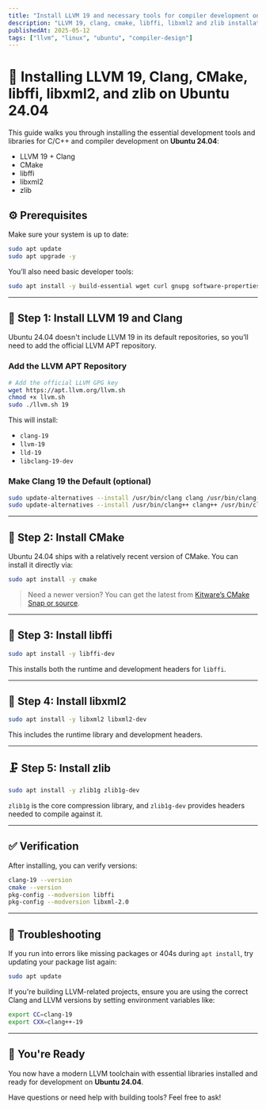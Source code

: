 ```yaml
---
title: "Install LLVM 19 and necessary tools for compiler development on ubuntu 24.04"
description: "LLVM 19, clang, cmake, libffi, libxml2 and zlib installation on ubuntu 24.0.4"
publishedAt: 2025-05-12
tags: ["llvm", "linux", "ubuntu", "compiler-design"]
---
```


# 🔧 Installing LLVM 19, Clang, CMake, libffi, libxml2, and zlib on Ubuntu 24.04

This guide walks you through installing the essential development tools and libraries for C/C++ and compiler development on **Ubuntu 24.04**:

- LLVM 19 + Clang
- CMake
- libffi
- libxml2
- zlib

## ⚙️ Prerequisites

Make sure your system is up to date:

```bash
sudo apt update
sudo apt upgrade -y
```

You’ll also need basic developer tools:

```bash
sudo apt install -y build-essential wget curl gnupg software-properties-common
```

---

## 🧠 Step 1: Install LLVM 19 and Clang

Ubuntu 24.04 doesn't include LLVM 19 in its default repositories, so you’ll need to add the official LLVM APT repository.

### Add the LLVM APT Repository

```bash
# Add the official LLVM GPG key
wget https://apt.llvm.org/llvm.sh
chmod +x llvm.sh
sudo ./llvm.sh 19
```

This will install:

- `clang-19`
- `llvm-19`
- `lld-19`
- `libclang-19-dev`

### Make Clang 19 the Default (optional)

```bash
sudo update-alternatives --install /usr/bin/clang clang /usr/bin/clang-19 100
sudo update-alternatives --install /usr/bin/clang++ clang++ /usr/bin/clang++-19 100
```

---

## 🧰 Step 2: Install CMake

Ubuntu 24.04 ships with a relatively recent version of CMake. You can install it directly via:

```bash
sudo apt install -y cmake
```

> Need a newer version? You can get the latest from [Kitware’s CMake Snap or source](https://cmake.org/download/).

---

## 🧬 Step 3: Install libffi

```bash
sudo apt install -y libffi-dev
```

This installs both the runtime and development headers for `libffi`.

---

## 📄 Step 4: Install libxml2

```bash
sudo apt install -y libxml2 libxml2-dev
```

This includes the runtime library and development headers.

---

## 🗜️ Step 5: Install zlib

```bash
sudo apt install -y zlib1g zlib1g-dev
```

`zlib1g` is the core compression library, and `zlib1g-dev` provides headers needed to compile against it.

---

## ✅ Verification

After installing, you can verify versions:

```bash
clang-19 --version
cmake --version
pkg-config --modversion libffi
pkg-config --modversion libxml-2.0
```

---

## 🧪 Troubleshooting

If you run into errors like missing packages or 404s during `apt install`, try updating your package list again:

```bash
sudo apt update
```

If you're building LLVM-related projects, ensure you are using the correct Clang and LLVM versions by setting environment variables like:

```bash
export CC=clang-19
export CXX=clang++-19
```

---

## 🙌 You're Ready

You now have a modern LLVM toolchain with essential libraries installed and ready for development on **Ubuntu 24.04**.

Have questions or need help with building tools? Feel free to ask!
